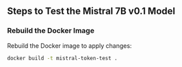 ## Steps to Test the Mistral 7B v0.1 Model

### Rebuild the Docker Image
Rebuild the Docker image to apply changes:

```bash
docker build -t mistral-token-test .
